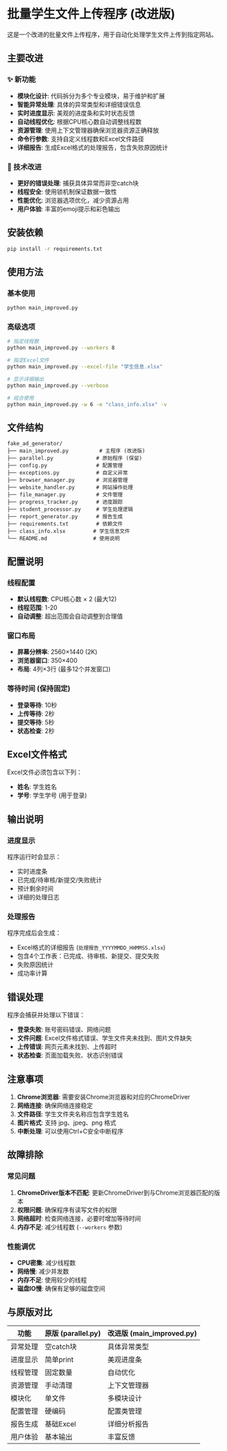 # 批量学生文件上传程序 (改进版)

这是一个改进的批量文件上传程序，用于自动化处理学生文件上传到指定网站。

## 主要改进

### ✨ 新功能
- **模块化设计**: 代码拆分为多个专业模块，易于维护和扩展
- **智能异常处理**: 具体的异常类型和详细错误信息
- **实时进度显示**: 美观的进度条和实时状态反馈
- **自动线程优化**: 根据CPU核心数自动调整线程数
- **资源管理**: 使用上下文管理器确保浏览器资源正确释放
- **命令行参数**: 支持自定义线程数和Excel文件路径
- **详细报告**: 生成Excel格式的处理报告，包含失败原因统计

### 🔧 技术改进
- **更好的错误处理**: 捕获具体异常而非空catch块
- **线程安全**: 使用锁机制保证数据一致性
- **性能优化**: 浏览器选项优化，减少资源占用
- **用户体验**: 丰富的emoji提示和彩色输出

## 安装依赖

```bash
pip install -r requirements.txt
```

## 使用方法

### 基本使用
```bash
python main_improved.py
```

### 高级选项
```bash
# 指定线程数
python main_improved.py --workers 8

# 指定Excel文件
python main_improved.py --excel-file "学生信息.xlsx"

# 显示详细输出
python main_improved.py --verbose

# 组合使用
python main_improved.py -w 6 -e "class_info.xlsx" -v
```

## 文件结构

```
fake_ad_generator/
├── main_improved.py          # 主程序 (改进版)
├── parallel.py              # 原始程序 (保留)
├── config.py                # 配置管理
├── exceptions.py            # 自定义异常
├── browser_manager.py       # 浏览器管理
├── website_handler.py       # 网站操作处理
├── file_manager.py          # 文件管理
├── progress_tracker.py      # 进度跟踪
├── student_processor.py     # 学生处理逻辑
├── report_generator.py      # 报告生成
├── requirements.txt         # 依赖文件
├── class_info.xlsx         # 学生信息文件
└── README.md               # 使用说明
```

## 配置说明

### 线程配置
- **默认线程数**: CPU核心数 × 2 (最大12)
- **线程范围**: 1-20
- **自动调整**: 超出范围会自动调整到合理值

### 窗口布局
- **屏幕分辨率**: 2560×1440 (2K)
- **浏览器窗口**: 350×400
- **布局**: 4列×3行 (最多12个并发窗口)

### 等待时间 (保持固定)
- **登录等待**: 10秒
- **上传等待**: 2秒
- **提交等待**: 5秒
- **状态检查**: 2秒

## Excel文件格式

Excel文件必须包含以下列：
- **姓名**: 学生姓名
- **学号**: 学生学号 (用于登录)

## 输出说明

### 进度显示
程序运行时会显示：
- 实时进度条
- 已完成/待审核/新提交/失败统计
- 预计剩余时间
- 详细的处理日志

### 处理报告
程序完成后会生成：
- Excel格式的详细报告 (`处理报告_YYYYMMDD_HHMMSS.xlsx`)
- 包含4个工作表：已完成、待审核、新提交、提交失败
- 失败原因统计
- 成功率计算

## 错误处理

程序会捕获并处理以下错误：
- **登录失败**: 账号密码错误、网络问题
- **文件问题**: Excel文件格式错误、学生文件夹未找到、图片文件缺失
- **上传错误**: 网页元素未找到、上传超时
- **状态检查**: 页面加载失败、状态识别错误

## 注意事项

1. **Chrome浏览器**: 需要安装Chrome浏览器和对应的ChromeDriver
2. **网络连接**: 确保网络连接稳定
3. **文件路径**: 学生文件夹名称应包含学生姓名
4. **图片格式**: 支持 jpg、jpeg、png 格式
5. **中断处理**: 可以使用Ctrl+C安全中断程序

## 故障排除

### 常见问题
1. **ChromeDriver版本不匹配**: 更新ChromeDriver到与Chrome浏览器匹配的版本
2. **权限问题**: 确保程序有读写文件的权限
3. **网络超时**: 检查网络连接，必要时增加等待时间
4. **内存不足**: 减少线程数 (`--workers` 参数)

### 性能调优
- **CPU密集**: 减少线程数
- **网络慢**: 减少并发数
- **内存不足**: 使用较少的线程
- **磁盘IO慢**: 确保有足够的磁盘空间

## 与原版对比

| 功能 | 原版 (parallel.py) | 改进版 (main_improved.py) |
|------|-------------------|---------------------------|
| 异常处理 | 空catch块 | 具体异常类型 |
| 进度显示 | 简单print | 美观进度条 |
| 线程管理 | 固定数量 | 自动优化 |
| 资源管理 | 手动清理 | 上下文管理器 |
| 模块化 | 单文件 | 多模块设计 |
| 配置管理 | 硬编码 | 配置类管理 |
| 报告生成 | 基础Excel | 详细分析报告 |
| 用户体验 | 基本输出 | 丰富反馈 | 
